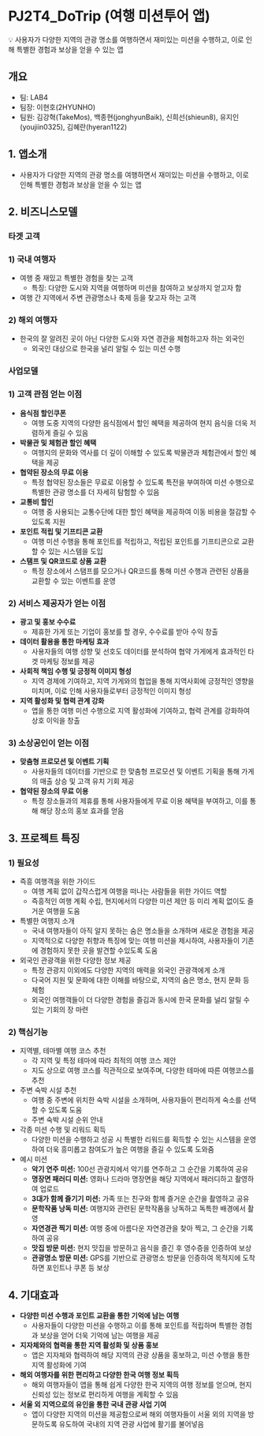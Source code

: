 # PJ2T4_DoTrip (여행 미션투어 앱)

<aside>
💡 사용자가 다양한 지역의 관광 명소를 여행하면서 재미있는 미션을 수행하고, 이로 인해 특별한 경험과 보상을 얻을 수 있는 앱

</aside>

## 개요
- 팀: LAB4
- 팀장: 이현호(2HYUNHO)
- 팀원: 김강혁(TakeMos), 백종현(jonghyunBaik), 신희선(shieun8), 유지인(youjiin0325), 김혜란(hyeran1122)

## 1. 앱소개

- 사용자가 다양한 지역의 관광 명소를 여행하면서 재미있는 미션을 수행하고, 이로 인해 특별한 경험과 보상을 얻을 수 있는 앱

## 2. 비즈니스모델

### 타겟 고객

### 1) 국내 여행자

- 여행 중 재밌고 특별한 경험을 찾는 고객
    - 특징: 다양한 도시와 지역을 여행하며 미션을 참여하고 보상까지 얻고자 함
- 여행 간 지역에서 주변 관광명소나 축제 등을 찾고자 하는 고객

### 2) 해외 여행자

- 한국의 잘 알려진 곳이 아닌 다양한 도시와 자연 경관을 체험하고자 하는 외국인
    - 외국인 대상으로 한국을 널리 알릴 수 있는 미션 수행

### 사업모델

### 1) 고객 관점 얻는 이점

- **음식점 할인쿠폰**
    - 여행 도중 지역의 다양한 음식점에서 할인 혜택을 제공하여 현지 음식을 더욱 저렴하게 즐길 수 있음
- **박물관 및 체험관 할인 혜택**
    - 여행지의 문화와 역사를 더 깊이 이해할 수 있도록 박물관과 체험관에서 할인 혜택을 제공
- **협약된 장소의 무료 이용**
    - 특정 협약된 장소들은 무료로 이용할 수 있도록 특전을 부여하여 미션 수행으로 특별한 관광 명소를 더 자세히 탐험할 수 있음
- **교통비 할인**
    - 여행 중 사용되는 교통수단에 대한 할인 혜택을 제공하여 이동 비용을 절감할 수 있도록 지원
- **포인트 적립 및 기프티콘 교환**
    - 여행 미션 수행을 통해 포인트를 적립하고, 적립된 포인트를 기프티콘으로 교환할 수 있는 시스템을 도입
- **스탬프 및 QR코드로 상품 교환**
    - 특정 장소에서 스탬프를 모으거나 QR코드를 통해 미션 수행과 관련된 상품을 교환할 수 있는 이벤트를 운영

### 2) 서비스 제공자가 얻는 이점

- **광고 및 홍보 수수료**
    - 제휴한 가게 또는 기업이 홍보를 할 경우, 수수료를 받아 수익 창출
- **데이터 활용을 통한 마케팅 효과**
    - 사용자들의 여행 성향 및 선호도 데이터를 분석하여 협약 가게에게 효과적인 타겟 마케팅 정보를 제공
- **사회적 책임 수행 및 긍정적 이미지 형성**
    - 지역 경제에 기여하고, 지역 가게와의 협업을 통해 지역사회에 긍정적인 영향을 미치며, 이로 인해 사용자들로부터 긍정적인 이미지 형성
- **지역 활성화 및 협력 관계 강화**
    - 앱을 통한 여행 미션 수행으로 지역 활성화에 기여하고, 협력 관계를 강화하여 상호 이익을 창출

### 3) 소상공인이 얻는 이점

- **맞춤형 프로모션 및 이벤트 기획**
    - 사용자들의 데이터를 기반으로 한 맞춤형 프로모션 및 이벤트 기획을 통해 가게의 매출 상승 및 고객 유치 기회 제공
- **협약된 장소의 무료 이용**
    - 특정 장소들과의 제휴를 통해 사용자들에게 무료 이용 혜택을 부여하고, 이를 통해 해당 장소의 홍보 효과를 얻음

## 3. 프로젝트 특징

### 1) 필요성

- 즉흥 여행객을 위한 가이드
    - 여행 계획 없이 갑작스럽게 여행을 떠나는 사람들을 위한 가이드 역할
    - 즉흥적인 여행 계획 수립, 현지에서의 다양한 미션 제안 등 미리 계획 없이도 즐거운 여행을 도움
- 특별한 여행지 소개
    - 국내 여행자들이 아직 알지 못하는 숨은 명소들을 소개하며 새로운 경험을 제공
    - 지역적으로 다양한 취향과 특징에 맞는 여행 미션을 제시하여, 사용자들이 기존에 경험하지 못한 곳을 발견할 수있도록 도움
- 외국인 관광객을 위한 다양한 정보 제공
    - 특정 관광지 이외에도 다양한 지역의 매력을 외국인 관광객에게 소개
    - 다국어 지원 및 문화에 대한 이해를 바탕으로, 지역의 숨은 명소, 현지 문화 등 체험
    - 외국인 여행객들이 더 다양한 경험을 즐김과 동시에 한국 문화를 널리 알릴 수 있는 기회의 장 마련

### 2) 핵심기능

- 지역별, 테마별 여행 코스 추천
    - 각 지역 및 특정 테마에 따라 최적의 여행 코스 제안
    - 지도 상으로 여행 코스를 직관적으로 보여주며, 다양한 테마에 따른 여행코스를 추천
- 주변 숙박 시설 추천
    - 여행 중 주변에 위치한 숙박 시설을 소개하며, 사용자들이 편리하게 숙소를 선택할 수 있도록 도움
    - 주변 숙박 시설 순위 안내
- 각종 미션 수행 및 리워드 획득
    - 다양한 미션을 수행하고 성공 시 특별한 리워드를 획득할 수 있는 시스템을 운영하여 더욱 흥미롭고 참여도가 높은 여행을 즐길 수 있도록 도와줌
- 예시 미션
    - **악기 연주 미션:** 100선 관광지에서 악기를 연주하고 그 순간을 기록하여 공유
    - **명장면 패러디 미션:** 영화나 드라마 명장면을 해당 지역에서 패러디하고 촬영하여 업로드
    - **3대가 함께 즐기기 미션:** 가족 또는 친구와 함께 즐거운 순간을 촬영하고 공유
    - **문학작품 낭독 미션:** 여행지와 관련된 문학작품을 낭독하고 독특한 배경에서 촬영
    - **자연경관 찍기 미션:** 여행 중에 아름다운 자연경관을 찾아 찍고, 그 순간을 기록하여 공유
    - **맛집 방문 미션:** 현지 맛집을 방문하고 음식을 즐긴 후 영수증을 인증하여 보상
    - **관광명소 방문 미션:** GPS를 기반으로 관광명소 방문을 인증하여 목적지에 도착하면 포인트나 쿠폰 등 보상

## 4. 기대효과

- **다양한 미션 수행과 포인트 교환을 통한 기억에 남는 여행**
    - 사용자들이 다양한 미션을 수행하고 이를 통해 포인트를 적립하며 특별한 경험과 보상을 얻어 더욱 기억에 남는 여행을 제공
- **지자체와의 협력을 통한 지역 활성화 및 상품 홍보**
    - 앱은 지자체와 협력하여 해당 지역의 관광 상품을 홍보하고, 미션 수행을 통한 지역 활성화에 기여
- **해외 여행자를 위한 편리하고 다양한 한국 여행 정보 획득**
    - 해외 여행자들이 앱을 통해 쉽게 다양한 한국 지역의 여행 정보를 얻으며, 현지 신뢰성 있는 정보로 편리하게 여행을 계획할 수 있음
- **서울 외 지역으로의 유인을 통한 국내 관광 사업 기여**
    - 앱이 다양한 지역의 미션을 제공함으로써 해외 여행자들이 서울 외의 지역을 방문하도록 유도하여 국내의 지역 관광 사업에 활기를 불어넣음
